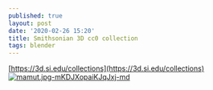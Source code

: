 ```yaml
---
published: true
layout: post
date: '2020-02-26 15:20'
title: Smithsonian 3D cc0 collection
tags: blender 
---
```

[https://3d.si.edu/collections](https://3d.si.edu/collections)  
[![mamut.jpg-mKDJXopaiKJqJxj-md](https://images.weserv.nl/?url=https://i.imgur.com/i3DTZMFl.jpg)](https://images.weserv.nl/?url=https://i.imgur.com/i3DTZMF.jpg)
